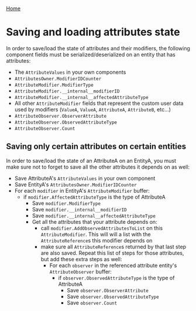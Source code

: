 
[Home](./index.md)

# Saving and loading attributes state

In order to save/load the state of attributes and their modifiers, the following component fields must be serialized/deserialized on an entity that has attributes:
* The `AttributeValues` in your own components
* `AttributesOwner.ModifierIDCounter`
* `AttributeModifier.ModifierType`
* `AttributeModifier.__internal__modifierID`
* `AttributeModifier.__internal__affectedAttributeType`
* All other `AttributeModifier` fields that represent the custom user data used by modifiers (`ValueA`, `ValueA`, `AttributeA`, `AttributeB`, etc...)
* `AttributeObserver.ObserverAttribute`
* `AttributeObserver.ObservedAttributeType`
* `AttributeObserver.Count`


## Saving only certain attributes on certain entities

In order to save/load the state of an AttributeA on an EntityA, you must make sure not to forget to save all the other attributes it depends on as well:
* Save AttributeA's `AttributeValues` in your own component
* Save EntityA's `AttributesOwner.ModifierIDCounter`
* For each `modifier` in EntityA's `AttributeModifier` buffer:
    * if `modifier.AffectedAttributeType` is the type of AttributeA
        * Save `modifier.ModifierType`
        * Save `modifier.__internal__modifierID`
        * Save `modifier.__internal__affectedAttributeType`
        * Get all the attributes that your attribute depends on:
            * call `modifier.AddObservedAttributesToList` on this `AttributeModifier`. This will will a list with the `AttributeReference`s this modifier depends on
            * make sure all `AttributeReference`s returned by that last step are also saved. Repeat this list of steps for those attributes, but add these extra steps as well:
                * For each `observer` in the referenced attribute entity's `AttributeObserver` buffer:
                    * if `observer.ObservedAttributeType` is the type of AttributeA
                        * Save `observer.ObserverAttribute`
                        * Save `observer.ObservedAttributeType`
                        * Save `observer.Count`

        